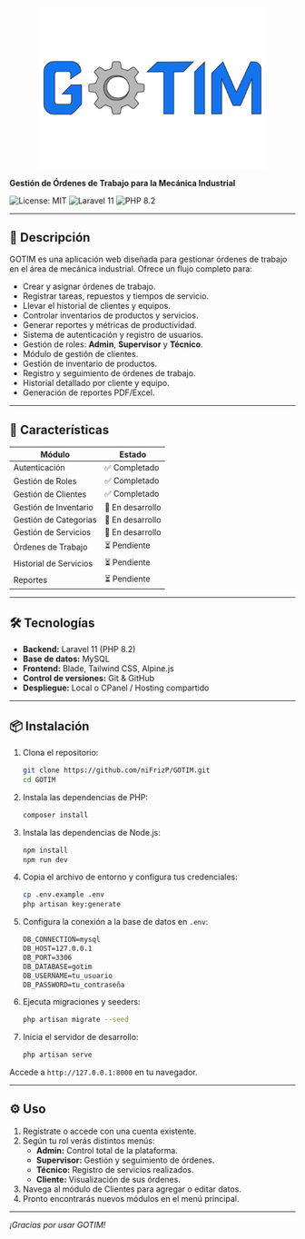 <p align="center"><a href="https://github.com/niFrizP/GOTIM" target="_blank"><img src="https://raw.githubusercontent.com/niFrizP/GOTIM/refs/heads/main/public/images/logo.png" width="400" alt="GOTIM Logo"></a></p>

**Gestión de Órdenes de Trabajo para la Mecánica Industrial**


![License: MIT](https://img.shields.io/badge/License-MIT-blue.svg)
![Laravel 11](https://img.shields.io/badge/Laravel-11-red.svg)
![PHP 8.2](https://img.shields.io/badge/PHP-8.2-777BB4.svg)


---

## 📖 Descripción
GOTIM es una aplicación web diseñada para gestionar órdenes de trabajo en el área de mecánica industrial. Ofrece un flujo completo para:

- Crear y asignar órdenes de trabajo.
- Registrar tareas, repuestos y tiempos de servicio.
- Llevar el historial de clientes y equipos.
- Controlar inventarios de productos y servicios.
- Generar reportes y métricas de productividad.
- Sistema de autenticación y registro de usuarios.
- Gestión de roles: **Admin**, **Supervisor** y **Técnico**.
- Módulo de gestión de clientes.
- Gestión de inventario de productos.
- Registro y seguimiento de órdenes de trabajo.
- Historial detallado por cliente y equipo.
- Generación de reportes PDF/Excel.

---

## 🚀 Características

| Módulo                 | Estado       |
| ---------------------- | ------------ |
| Autenticación          | ✅ Completado |
| Gestión de Roles       | ✅ Completado |
| Gestión de Clientes    | ✅ Completado |
| Gestión de Inventario  | 🔄 En desarrollo |
| Gestión de Categorias    | 🔄 En desarrollo |
| Gestión de Servicios    | 🔄 En desarrollo |
| Órdenes de Trabajo     | ⏳ Pendiente |
| Historial de Servicios | ⏳ Pendiente |
| Reportes               | ⏳ Pendiente |

---

## 🛠️ Tecnologías

- **Backend:** Laravel 11 (PHP 8.2)
- **Base de datos:** MySQL
- **Frontend:** Blade, Tailwind CSS, Alpine.js
- **Control de versiones:** Git & GitHub
- **Despliegue:** Local o CPanel / Hosting compartido

---

## 📦 Instalación

1. Clona el repositorio:
   ```bash
   git clone https://github.com/niFrizP/GOTIM.git
   cd GOTIM
   ```
2. Instala las dependencias de PHP:
   ```bash
   composer install
   ```
3. Instala las dependencias de Node.js:
   ```bash
   npm install
   npm run dev
   ```
4. Copia el archivo de entorno y configura tus credenciales:
   ```bash
   cp .env.example .env
   php artisan key:generate
   ```
5. Configura la conexión a la base de datos en `.env`:
   ```dotenv
   DB_CONNECTION=mysql
   DB_HOST=127.0.0.1
   DB_PORT=3306
   DB_DATABASE=gotim
   DB_USERNAME=tu_usuario
   DB_PASSWORD=tu_contraseña
   ```
6. Ejecuta migraciones y seeders:
   ```bash
   php artisan migrate --seed
   ```
7. Inicia el servidor de desarrollo:
   ```bash
   php artisan serve
   ```

Accede a `http://127.0.0.1:8000` en tu navegador.

---

## ⚙️ Uso

1. Regístrate o accede con una cuenta existente.
2. Según tu rol verás distintos menús:
   - **Admin:** Control total de la plataforma.
   - **Supervisor:** Gestión y seguimiento de órdenes.
   - **Técnico:** Registro de servicios realizados.
   - **Cliente:** Visualización de sus órdenes.
3. Navega al módulo de Clientes para agregar o editar datos.
4. Pronto encontrarás nuevos módulos en el menú principal.

---


_¡Gracias por usar GOTIM!_
